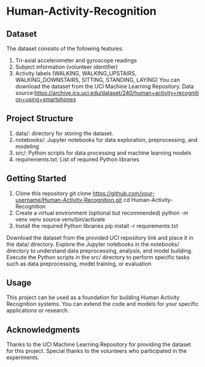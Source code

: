 # Human-Activity-Recognition

## Dataset
The dataset consists of the following features:

1. Tri-axial accelerometer and gyroscope readings
2. Subject information (volunteer identifier)
3. Activity labels (WALKING, WALKING_UPSTAIRS, WALKING_DOWNSTAIRS, SITTING, STANDING, LAYING)
You can download the dataset from the UCI Machine Learning Repository.
Data source:https://archive.ics.uci.edu/dataset/240/human+activity+recognition+using+smartphones

## Project Structure
1. data/: directory for storing the dataset.
2. notebooks/: Jupyter notebooks for data exploration, preprocessing, and modeling
3. src/: Python scripts for data processing and machine learning models
4. requirements.txt: List of required Python libraries

## Getting Started
1. Clone this repository
 git clone https://github.com/your-username/Human-Activity-Recognition.git
 cd Human-Activity-Recognition
2. Create a virtual environment (optional but recommended)
 python -m venv venv
 source venv/bin/activate
3. Install the required Python libraries
 pip install -r requirements.txt

Download the dataset from the provided UCI repository link and place it in the data/ directory.
Explore the Jupyter notebooks in the notebooks/ directory to understand data preprocessing, analysis, and model building.
Execute the Python scripts in the src/ directory to perform specific tasks such as data preprocessing, model training, or evaluation 

## Usage
This project can be used as a foundation for building Human Activity Recognition systems. You can extend the code and models for your specific applications or research.

## Acknowledgments
Thanks to the UCI Machine Learning Repository for providing the dataset for this project.
Special thanks to the volunteers who participated in the experiments.
